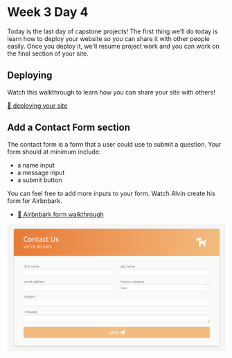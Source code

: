 # Week 3 Day 4

Today is the last day of capstone projects! The first thing we'll do today is learn how to deploy
your website so you can share it with other people easily. Once you deploy it, we'll resume project work and you can work on the final section of your site. 

## Deploying

Watch this walkthrough to learn how you can share your site with others!

[🎥  deploying your site](https://vimeo.com/715840868)

## Add a Contact Form section

The contact form is a form that a user could use to submit a question. Your form should at minimum
include:

- a name input
- a message input
- a submit button

You can feel free to add more inputs to your form. Watch Alvin create his form for Airbnbark.

- [🎥 Airbnbark form walkthrough](https://vimeo.com/715419537)

![form](./images/contact_form.png)
